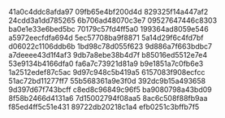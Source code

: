 41a0c4ddc8afda97
09fb65e4bf200d4d
829325f14a447af2
24cdd3a1dd785265
6b706ad48070c3e7
09527647446c8303
ba0e1e33e6bed5bc
70179c57fd4ff5a0
199364ad8059e546
a5972eecfdfa694d
5ec57708ba9f8871
5a14d29f6c4fd7bf
d06022c1106ddb6b
1bd98c78d055f623
9d886a7f663bdbc7
a7deeee43d1f4af3
9db7a8ebe38b4d7f
b85016ed5512e7e4
53e9134b4166dfa0
fa6a7c73921d81a9
b9e1851a7c0fb6e3
1a2512edef87c5ac
9d97c948c5b419a5
6157083f908ecfcc
51ac72bd11277ff7
55b568361a9e3f0d
392dc9b15a493658
9d397d67f743bcff
c8ed8c96849c96f5
ba9080798a43bd09
8f58b2466d4131a6
7d15002794f08aa5
8ac6c508f88fb9aa
f85ed4ff5c51e431
89722db20218c1a4
efb0251c3bffb7f5
